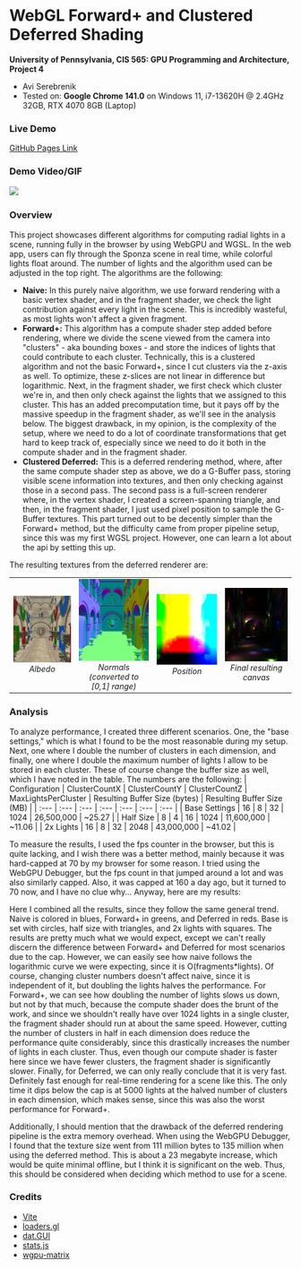 WebGL Forward+ and Clustered Deferred Shading
======================

**University of Pennsylvania, CIS 565: GPU Programming and Architecture, Project 4**

* Avi Serebrenik
* Tested on: **Google Chrome 141.0** on
  Windows 11, i7-13620H @ 2.4GHz 32GB, RTX 4070 8GB (Laptop)

### Live Demo

[GitHub Pages Link](https://ser-avi.github.io/Project4-WebGPU-Forward-Plus-and-Clustered-Deferred/)

### Demo Video/GIF
![](Gif.gif)

### Overview
This project showcases different algorithms for computing radial lights in a scene, running fully in the browser by using WebGPU and WGSL.
In the web app, users can fly through the Sponza scene in real time, while colorful lights float around.
The number of lights and the algorithm used can be adjusted in the top right.
The algorithms are the following:
 * **Naive:** In this purely naive algorithm, we use forward rendering with a basic vertex shader, and in the fragment shader, we check the light contribution against every light in the scene. This is incredibly wasteful, as most lights won't affect a given fragment.
 * **Forward+:** This algorithm has a compute shader step added before rendering, where we divide the scene viewed from the camera into "clusters" - aka bounding boxes - and store the indices of lights that could contribute to each cluster. Technically, this is a clustered algorithm and not the basic Forward+, since I cut clusters via the z-axis as well. To optimize, these z-slices are not linear in difference but logarithmic. Next, in the fragment shader, we first check which cluster we're in, and then only check against the lights that we assigned to this cluster. This has an added precomputation time, but it pays off by the massive speedup in the fragment shader, as we'll see in the analysis below. The biggest drawback, in my opinion, is the complexity of the setup, where we need to do a lot of coordinate transformations that get hard to keep track of, especially since we need to do it both in the compute shader and in the fragment shader.
 * **Clustered Deferred:** This is a deferred rendering method, where, after the same compute shader step as above, we do a G-Buffer pass, storing visible scene information into textures, and then only checking against those in a second pass. The second pass is a full-screen renderer where, in the vertex shader, I created a screen-spanning triangle, and then, in the fragment shader, I just used pixel position to sample the G-Buffer textures. This part turned out to be decently simpler than the Forward+ method, but the difficulty came from proper pipeline setup, since this was my first WGSL project. However, one can learn a lot about the api by setting this up.

The resulting textures from the deferred renderer are:
<table align="center">
  <tr>
    <td align="center">
      <img src="albedo.png"  width = "100%"/>
      <br>
      <em>Albedo</em>
    </td>
    <td align="center">
      <img src="normal.png"  width = "110%"/>
      <br>
      <em>Normals (converted to [0,1] range)</em>
    </td>
        <td align="center">
      <img src="position.png"  width = "110%"/>
      <br>
      <em>Position</em>
    </td>
        </td>
        <td align="center">
      <img src="result.png"  width = "110%"/>
      <br>
      <em>Final resulting canvas</em>
    </td>
  </tr>
</table>

### Analysis
To analyze performance, I created three different scenarios. One, the "base settings," which is what I found to be the most reasonable during my setup. Next, one where I double the number of clusters in each dimension, and finally, one where I double the maximum number of lights I allow to be stored in each cluster. These of course change the buffer size as well, which I have noted in the table. The numbers are the following:
| Configuration | ClusterCountX | ClusterCountY | ClusterCountZ | MaxLightsPerCluster | Resulting Buffer Size (bytes) | Resulting Buffer Size (MB) |
| :--- | :--- | :--- | :--- | :--- | :--- | :--- |
| Base Settings | 16 | 8 | 32 | 1024 | 26,500,000 | ~25.27 |
| Half Size | 8 | 4 | 16 | 1024 | 11,600,000 | ~11.06 |
| 2x Lights | 16 | 8 | 32 | 2048 | 43,000,000 | ~41.02 |

To measure the results, I used the fps counter in the browser, but this is quite lacking, and I wish there was a better method, mainly because it was hard-capped at 70 by my browser for some reason. I tried using the WebGPU Debugger, but the fps count in that jumped around a lot and was also similarly capped. Also, it was capped at 160 a day ago, but it turned to 70 now, and I have no clue why... Anyway, here are my results:

[](chart.png)

Here I combined all the results, since they follow the same general trend. Naive is colored in blues, Forward+ in greens, and Deferred in reds. Base is set with circles, half size with triangles, and 2x lights with squares.
The results are pretty much what we would expect, except we can't really discern the difference between Forward+ and Deferred for most scenarios due to the cap. However, we can easily see how naive follows the logarithmic curve we were expecting, since it is O(fragments*lights). Of course, changing cluster numbers doesn't affect naive, since it is independent of it, but doubling the lights halves the performance.
For Forward+, we can see how doubling the number of lights slows us down, but not by that much, because the compute shader does the brunt of the work, and since we shouldn't really have over 1024 lights in a single cluster, the fragment shader should run at about the same speed. However, cutting the number of clusters in half in each dimension does reduce the performance quite considerably, since this drastically increases the number of lights in each cluster. Thus, even though our compute shader is faster here since we have fewer clusters, the fragment shader is significantly slower.
Finally, for Deferred, we can only really conclude that it is very fast. Definitely fast enough for real-time rendering for a scene like this. The only time it dips below the cap is at 5000 lights at the halved number of clusters in each dimension, which makes sense, since this was also the worst performance for Forward+.

Additionally, I should mention that the drawback of the deferred rendering pipeline is the extra memory overhead. When using the WebGPU Debugger, I found that the texture size went from 111 million bytes to 135 million when using the deferred method. This is about a 23 megabyte increase, which would be quite minimal offline, but I think it is significant on the web. Thus, this should be considered when deciding which method to use for a scene.

### Credits

- [Vite](https://vitejs.dev/)
- [loaders.gl](https://loaders.gl/)
- [dat.GUI](https://github.com/dataarts/dat.gui)
- [stats.js](https://github.com/mrdoob/stats.js)
- [wgpu-matrix](https://github.com/greggman/wgpu-matrix)

